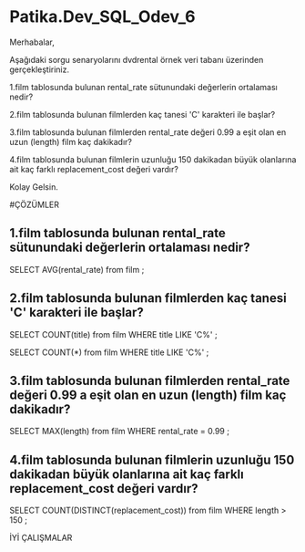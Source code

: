 # Patika.Dev_SQL_Odev_6

Merhabalar,

Aşağıdaki sorgu senaryolarını dvdrental örnek veri tabanı üzerinden gerçekleştiriniz.

1.film tablosunda bulunan rental_rate sütunundaki değerlerin ortalaması nedir?

2.film tablosunda bulunan filmlerden kaç tanesi 'C' karakteri ile başlar?

3.film tablosunda bulunan filmlerden rental_rate değeri 0.99 a eşit olan en uzun (length) film kaç dakikadır?

4.film tablosunda bulunan filmlerin uzunluğu 150 dakikadan büyük olanlarına ait kaç farklı replacement_cost değeri vardır?

Kolay Gelsin.

#ÇÖZÜMLER


## 1.film tablosunda bulunan rental_rate sütunundaki değerlerin ortalaması nedir?

SELECT AVG(rental_rate) from film ;

## 2.film tablosunda bulunan filmlerden kaç tanesi 'C' karakteri ile başlar?

SELECT COUNT(title) from film 
WHERE title LIKE 'C%' ;

SELECT COUNT(*) from film 
WHERE title LIKE 'C%' ;

## 3.film tablosunda bulunan filmlerden rental_rate değeri 0.99 a eşit olan en uzun (length) film kaç dakikadır?

SELECT MAX(length) from film 
WHERE  rental_rate = 0.99 ;

## 4.film tablosunda bulunan filmlerin uzunluğu 150 dakikadan büyük olanlarına ait kaç farklı replacement_cost değeri vardır?

SELECT COUNT(DISTINCT(replacement_cost)) from film 
WHERE  length > 150 ;

İYİ ÇALIŞMALAR

